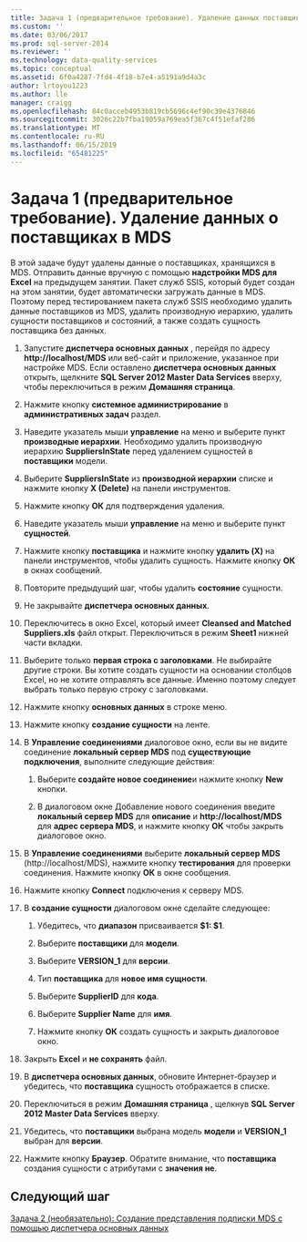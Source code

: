 ```yaml
---
title: Задача 1 (предварительное требование). Удаление данных поставщика в MDS | Документация Майкрософт
ms.custom: ''
ms.date: 03/06/2017
ms.prod: sql-server-2014
ms.reviewer: ''
ms.technology: data-quality-services
ms.topic: conceptual
ms.assetid: 6f0a4287-7fd4-4f18-b7e4-a5191a9d4a3c
author: lrtoyou1223
ms.author: lle
manager: craigg
ms.openlocfilehash: 84c0acceb4953b819cb5696c4ef90c39e4376846
ms.sourcegitcommit: 3026c22b7fba19059a769ea5f367c4f51efaf286
ms.translationtype: MT
ms.contentlocale: ru-RU
ms.lasthandoff: 06/15/2019
ms.locfileid: "65481225"
---
```

# <a name="task-1-prerequisite-removing-supplier-data-in-mds"></a>Задача 1 (предварительное требование). Удаление данных о поставщиках в MDS
  В этой задаче будут удалены данные о поставщиках, хранящихся в MDS. Отправить данные вручную с помощью **надстройки MDS для Excel** на предыдущем занятии. Пакет служб SSIS, который будет создан на этом занятии, будет автоматически загружать данные в MDS. Поэтому перед тестированием пакета служб SSIS необходимо удалить данные поставщиков из MDS, удалить производную иерархию, удалить сущности поставщиков и состояний, а также создать сущность поставщика без данных.  
  
1.  Запустите **диспетчера основных данных** , перейдя по адресу **http://localhost/MDS** или веб-сайт и приложение, указанное при настройке MDS. Если оставлено **диспетчера основных данных** открыть, щелкните **SQL Server 2012 Master Data Services** вверху, чтобы переключиться в режим **Домашняя страница**.  
  
2.  Нажмите кнопку **системное администрирование** в **административных задач** раздел.  
  
3.  Наведите указатель мыши **управление** на меню и выберите пункт **производные иерархии**. Необходимо удалить производную иерархию **SuppliersInState** перед удалением сущностей в **поставщики** модели.  
  
4.  Выберите **SuppliersInState** из **производной иерархии** списке и нажмите кнопку **X (Delete)** на панели инструментов.  
  
5.  Нажмите кнопку **ОК** для подтверждения удаления.  
  
6.  Наведите указатель мыши **управление** на меню и выберите пункт **сущностей**.  
  
7.  Нажмите кнопку **поставщика** и нажмите кнопку **удалить (X)** на панели инструментов, чтобы удалить сущность. Нажмите кнопку **ОК** в окнах сообщений.  
  
8.  Повторите предыдущий шаг, чтобы удалить **состояние** сущности.  
  
9. Не закрывайте **диспетчера основных данных**.  
  
10. Переключитесь в окно Excel, который имеет **Cleansed and Matched Suppliers.xls** файл открыт. Переключиться в режим **Sheet1** нижней части вкладки.  
  
11. Выберите только **первая строка с заголовками**. Не выбирайте другие строки. Вы хотите создать сущности на основании столбцов Excel, но не хотите отправлять все данные. Именно поэтому следует выбрать только первую строку с заголовками.  
  
12. Нажмите кнопку **основных данных** в строке меню.  
  
13. Нажмите кнопку **создание сущности** на ленте.  
  
14. В **Управление соединениями** диалоговое окно, если вы не видите соединение **локальный сервер MDS** под **существующие подключения**, выполните следующие действия:  
  
    1.  Выберите **создайте новое соединение**и нажмите кнопку **New** кнопки.  
  
    2.  В диалоговом окне Добавление нового соединения введите **локальный сервер MDS** для **описание** и **http://localhost/MDS** для **адрес сервера MDS**, и нажмите кнопку **ОК** чтобы закрыть диалоговое окно.  
  
15. В **Управление соединениями** выберите **локальный сервер MDS** (http://localhost/MDS), нажмите кнопку **тестирования** для проверки соединения. Нажмите кнопку **ОК** в окне сообщения.  
  
16. Нажмите кнопку **Connect** подключения к серверу MDS.  
  
17. В **создание сущности** диалоговом окне сделайте следующее:  
  
    1.  Убедитесь, что **диапазон** присваивается **$1: $1**.  
  
    2.  Выберите **поставщики** для **модели**.  
  
    3.  Выберите **VERSION_1** для **версии**.  
  
    4.  Тип **поставщика** для **новое имя сущности**.  
  
    5.  Выберите **SupplierID** для **кода**.  
  
    6.  Выберите **Supplier Name** для **имя**.  
  
    7.  Нажмите кнопку **ОК** создать сущность и закрыть диалоговое окно.  
  
18. Закрыть **Excel** и **не сохранять** файл.  
  
19. В **диспетчера основных данных**, обновите Интернет-браузер и убедитесь, что **поставщика** сущность отображается в списке.  
  
20. Переключиться в режим **Домашняя страница** , щелкнув **SQL Server 2012 Master Data Services** вверху.  
  
21. Убедитесь, что **поставщики** выбрана модель **модели** и **VERSION_1** выбран для **версии**.  
  
22. Нажмите кнопку **Браузер**. Обратите внимание, что **поставщика** создания сущности с атрибутами с **значения не**.  
  
## <a name="next-step"></a>Следующий шаг  
 [Задача 2 &#40;необязательно&#41;: Создание представления подписки MDS с помощью диспетчера основных данных](../../2014/tutorials/task-2-optional-creating-a-mds-subscription-view-using-master-data-manager.md)  
  
  
